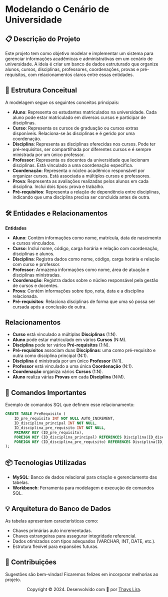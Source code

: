 # Modelando o Cenário de Universidade

## 📋 **Descrição do Projeto**

Este projeto tem como objetivo modelar e implementar um sistema para gerenciar informações acadêmicas e administrativas em um cenário de universidade. A ideia é criar um banco de dados estruturado que organize alunos, cursos, disciplinas, professores, coordenações, provas e pré-requisitos, com relacionamentos claros entre essas entidades.

## 📐 **Estrutura Conceitual**

A modelagem segue os seguintes conceitos principais:

- **Aluno**: Representa os estudantes matriculados na universidade. Cada aluno pode estar matriculado em diversos cursos e participar de disciplinas.  
- **Curso**: Representa os cursos de graduação ou cursos extras disponíveis. Relaciona-se às disciplinas e é gerido por uma coordenação.  
- **Disciplina**: Representa as disciplinas oferecidas nos cursos. Pode ter pré-requisitos, ser compartilhada por diferentes cursos e é sempre ministrada por um único professor.  
- **Professor**: Representa os docentes da universidade que lecionam disciplinas. Está vinculado a uma coordenação específica.  
- **Coordenação**: Representa o núcleo acadêmico responsável por organizar cursos. Está associada a múltiplos cursos e professores.  
- **Prova**: Representa as avaliações realizadas pelos alunos em cada disciplina. Inclui dois tipos: prova e trabalho.  
- **Pré-requisitos**: Representa a relação de dependência entre disciplinas, indicando que uma disciplina precisa ser concluída antes de outra.  

## 🛠️ **Entidades e Relacionamentos**

**Entidades**

- **Aluno**: Contém informações como nome, matrícula, data de nascimento e cursos vinculados.  
- **Curso**: Inclui nome, código, carga horária e relação com coordenação, disciplinas e alunos.  
- **Disciplina**: Registra dados como nome, código, carga horária e relação com curso e professor.  
- **Professor**: Armazena informações como nome, área de atuação e disciplinas ministradas.  
- **Coordenação**: Registra dados sobre o núcleo responsável pela gestão de cursos e docentes.  
- **Prova**: Contém informações sobre tipo, nota, data e a disciplina relacionada.  
- **Pré-requisitos**: Relaciona disciplinas de forma que uma só possa ser cursada após a conclusão de outra.  

## **Relacionamentos**

- **Curso** está vinculado a múltiplas **Disciplinas** (1:N).  
- **Aluno** pode estar matriculado em vários **Cursos** (N:M).  
- **Disciplina** pode ter vários **Pré-requisitos** (1:N).  
- **Pré-requisitos** associam duas **Disciplinas**: uma como pré-requisito e outra como disciplina principal (N:1).  
- **Disciplina** é ministrada por um único **Professor** (N:1).  
- **Professor** está vinculado a uma única **Coordenação** (N:1).  
- **Coordenação** organiza vários **Cursos** (1:N).  
- **Aluno** realiza várias **Provas** em cada **Disciplina** (N:M).  

## 📄 **Comandos Importantes**

Exemplo de comandos SQL que definem esse relacionamento:  

```sql
CREATE TABLE PreRequisito (
    ID_pre_requisito INT NOT NULL AUTO_INCREMENT,
    ID_disciplina_principal INT NOT NULL,
    ID_disciplina_pre_requisito INT NOT NULL,
    PRIMARY KEY (ID_pre_requisito),
    FOREIGN KEY (ID_disciplina_principal) REFERENCES Disciplina(ID_disciplina),
    FOREIGN KEY (ID_disciplina_pre_requisito) REFERENCES Disciplina(ID_disciplina)
);
```
## 📦 **Tecnologias Utilizadas**

- **MySQL**: Banco de dados relacional para criação e gerenciamento das tabelas.  
- **Workbench**: Ferramenta para modelagem e execução de comandos SQL.  

## 💡 **Arquitetura do Banco de Dados**

As tabelas apresentam características como:  
- Chaves primárias auto incrementadas.  
- Chaves estrangeiras para assegurar integridade referencial.  
- Dados otimizados com tipos adequados (VARCHAR, INT, DATE, etc.).  
- Estrutura flexível para expansões futuras.  

## 🌟 **Contribuições**

Sugestões são bem-vindas! Ficaremos felizes em incorporar melhorias ao projeto.

  
  
  <p align="center">
  Copyright © 2024. Desenvolvido com 🧡 por <a  href="https://lirazootech.vercel.app/">Thays Lira</a>.
  </p>
